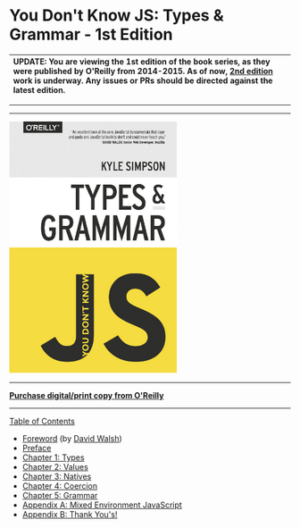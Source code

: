 # You Don't Know JS: Types & Grammar - 1st Edition

| UPDATE: You are viewing the 1st edition of the book series, as they were published by O'Reilly from 2014-2015. As of now, [2nd edition](https://github.com/getify/You-Dont-Know-JS/tree/2nd-ed) work is underway. Any issues or PRs should be directed against the latest edition. |
| :--- |

----
----

<img src="cover.jpg" width="300">

-----

**[Purchase digital/print copy from O'Reilly](http://shop.oreilly.com/product/0636920033745.do)**

-----

[Table of Contents](Learning/Books/You-Dont-Know-JS/types%20&%20grammar/toc.md)

* [Foreword](Learning/Books/You-Dont-Know-JS/types%20&%20grammar/foreword.md) (by [David Walsh](http://davidwalsh.name))
* [Preface](../preface.md)
* [Chapter 1: Types](Learning/Books/You-Dont-Know-JS/types%20&%20grammar/ch1.md)
* [Chapter 2: Values](Learning/Books/You-Dont-Know-JS/types%20&%20grammar/ch2.md)
* [Chapter 3: Natives](Learning/Books/You-Dont-Know-JS/types%20&%20grammar/ch3.md)
* [Chapter 4: Coercion](ch4.md)
* [Chapter 5: Grammar](ch5.md)
* [Appendix A: Mixed Environment JavaScript](Learning/Books/You-Dont-Know-JS/types%20&%20grammar/apA.md)
* [Appendix B: Thank You's!](apB.md)
